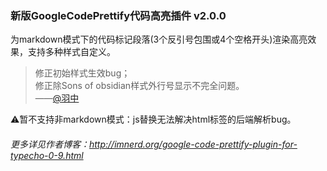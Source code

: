 ### 新版GoogleCodePrettify代码高亮插件 v2.0.0

为markdown模式下的代码标记段落(3个反引号包围或4个空格开头)渲染高亮效果，支持多种样式自定义。

 > 修正初始样式生效bug；  
修正除Sons of obsidian样式外行号显示不完全问题。  
——[@羽中](https://github.com/jzwalk)

:warning:暂不支持非markdown模式：js替换无法解决html标签的后端解析bug。

###### 更多详见作者博客：http://imnerd.org/google-code-prettify-plugin-for-typecho-0-9.html